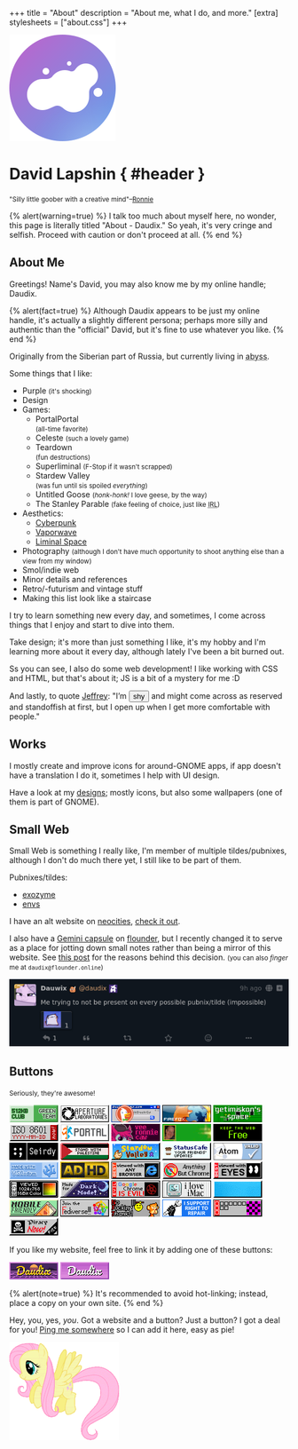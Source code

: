 +++
title = "About"
description = "About me, what I do, and more."
[extra]
stylesheets = ["about.css"]
+++

<div id="about-splash">
<div id="avatar-container">
	<img id="avatar" src="logo.svg" alt="logo" />
  <div id="it-sucks" role="img" aria-label="this logo sucks"></div>
</div>

# David Lapshin { #header }

<small>"Silly little goober with a creative mind"–[Ronnie](https://veeronniecaw.space)</small>
</div>

{% alert(warning=true) %}
I talk too much about myself here, no wonder, this page is literally titled "About - Daudix." So yeah, it's very cringe and selfish. Proceed with caution or don't proceed at all.
{% end %}

## About Me

Greetings! Name's David, you may also know me by my online handle; Daudix.

{% alert(fact=true) %}
Although Daudix appears to be just my online handle, it's actually a slightly different persona; perhaps more silly and authentic than the "official" David, but it's fine to use whatever you like.
{% end %}

Originally from the Siberian part of Russia, but currently living in <abbr id="abyss" title="If you know, you know">abyss</abbr>.

Some things that I like:
- <span id="purple">Purple</span> <small>(it's shocking)</small>
- Design
- Games:
  - <div id="portal">
      <div id="portal-blue"></div>
      <div id="portal-text">
        <div>
          <span>Portal</span><span>Portal</span>
        </div>
      </div>
      <span id="portal-orange"></span>
    </div>
    <small>(all-time favorite)</small>
  - <span id="celeste">
      <div id="strawberry"></div>
      <span id="celeste-text">Celeste</span>
    </span>
    <small>(such a lovely game)</small>
  - <div id="teardown">
      <span id="teardown-text">Teardown</span>
    </div>
    <small>(fun destructions)</small>
  - <span id="superliminal">
      <span id="super">Super</span><span id="liminal">liminal</span>
    </span>
    <small>(F-Stop if it wasn't scrapped)</small>
  - <div id="stardew">
      <div id="chicken"></div>
      <span id="stardew-text">Stardew Valley</span>
    </div>
    <small>(was fun until sis spoiled <em>everything</em>)</small>
  - <span id="untitled">
      <div id="goose"></div>
      <span id="untitled-text">Untitled Goose</span>
    </span>
    <small>(<em>honk-honk!</em> I love geese, by the way)</small>
  - <span id="stanley">The Stanley Parable</span>
    <small>(fake feeling of choice, just like <abbr title="in real life">IRL</abbr>)</small>
- Aesthetics:
  - [Cyberpunk](https://aesthetics.fandom.com/wiki/Cyberpunk)
  - [Vaporwave](https://aesthetics.fandom.com/wiki/Vaporwave)
  - [Liminal Space](https://aesthetics.fandom.com/wiki/Liminal_Space)
- Photography <small>(although I don't have much opportunity to shoot anything else than a view from my window)</small>
- Smol/indie web
- Minor details and references
- Retro/-futurism and vintage stuff
- Making this list look like a staircase

I try to learn something new every day, and sometimes, I come across things that I enjoy and start to dive into them.

Take design; it's more than just something I like, it's my hobby and I'm learning more about it every day, although lately I've been a bit burned out.

Ss you can see, I also do some web development! I like working with CSS and HTML, but that's about it; JS is a bit of a mystery for me :D

And lastly, to quote [Jeffrey](https://hyperreal.coffee/about/): "I’m <button id="shy" onclick="fluttershyAnim()">shy</button> and might come across as reserved and standoffish at first, but I open up when I get more comfortable with people."

## Works

I mostly create and improve icons for around-GNOME apps, if app doesn't have a translation I do it, sometimes I help with UI design.

Have a look at my [designs](@/design/index.md); mostly icons, but also some wallpapers (one of them is part of GNOME).

## Small Web

Small Web is something I really like, I'm member of multiple tildes/pubnixes, although I don't do much there yet, I still like to be part of them.

Pubnixes/tildes:

- [exozyme](https://exozy.me)
- [envs](https://envs.net)

I have an alt website on [neocities](https://neocities.org), [check it out](https://daudix.neocities.org).

I also have a [Gemini capsule](gemini://gmi.daudix.one) on [flounder](https://flounder.online), but I recently changed it to serve as a place for jotting down small notes rather than being a mirror of this website. See [this post](@/blog/2024-07-13-repurposing-gemini-capsule/index.md) for the reasons behind this decision. <small>(you can also *finger* me at `daudix@flounder.online`)</small>

[![Tilde invasion](tilde-invasion.png)](https://pleroma.envs.net/notice/AeJ5ACKLIOl1bCj2lU)

## Buttons

<small>Seriously, they're awesome!</small>

<div class="buttons-container">

[![a proud member of the green team of 512KB club](88x31/green-team.gif)](https://512kb.club)
[![aperturelabs](88x31/aperturelabs.png)](https://www.aperturescience.com)
[![ddg](88x31/ddg.gif)](https://duckduckgo.com)
[![firefox3](88x31/firefox3.gif)](https://getfirefox.com)
[![getimiskon](88x31/getimiskon.png)](https://getimiskon.xyz)
[![iso](88x31/iso.png)](https://www.w3.org/QA/Tips/iso-date)
[![portal](88x31/portal.png)](https://www.thinkwithportals.com)
[![ronbutton](88x31/ronbutton.png)](https://veeronniecaw.space)
[![savewalterwhite](88x31/savewalterwhite.gif)](http://www.savewalterwhite.com)
[![saynotoweb3](88x31/saynotoweb3.gif)](https://yesterweb.org/no-to-web3/)
[![seirdy](88x31/seirdy.gif)](https://seirdy.one)
[![standwith](88x31/standwith.png)](https://decolonizepalestine.com)
[![stardew-valley](88x31/stardew-valley.gif)](https://www.stardewvalley.net)
[![statuscafe](88x31/statuscafe.png)](https://status.cafe)
[![valid-atom](88x31/valid-atom.png)](https://validator.w3.org/feed/)
[![vscodium](88x31/vscodium.gif)](https://vscodium.com)
![adhd](88x31/adhd.gif)
![any2](88x31/any2.gif)
![anythingbut](88x31/anythingbut.gif)
![besteyes2](88x31/besteyes2.gif)
![bestviewed16bit](88x31/bestviewed16bit.gif)
![dark-mode](88x31/dark-mode.png)
![fuckchrome](88x31/fuckchrome.gif)
![imac](88x31/imac.gif)
![linux_powered](88x31/linux_powered.gif)
![mobilefriendly](88x31/mobilefriendly.png)
![neo-fedi](88x31/neo-fedi.gif)
![nofuckingthanks](88x31/nofuckingthanks.gif)
![righttorepair](88x31/righttorepair.png)
![sourcemissing](88x31/sourcemissing.png)
![yarrr](88x31/yarrr.gif)

</div>

If you like my website, feel free to link it by adding one of these buttons:

<div class="buttons-container">

![daudix](88x31/daudix.gif)
![daudix-alt](88x31/daudix-alt.gif)

</div>

{% alert(note=true) %}
It's recommended to avoid hot-linking; instead, place a copy on your own site.
{% end %}

Hey, you, yes, *you*. Got a website and a button? Just a button? I got a deal for you! [Ping me somewhere](@/find/index.md#contacts) so I can add it here, easy as pie!

<img id="fluttershy" class="transparent no-hover drop-shadow" alt="fluttershy" src="fluttershy.gif" />

<script type="text/javascript">
  const fluttershy = document.getElementById("fluttershy");

  function fluttershyAnim() {
    fluttershy.classList.add("flying");
    fluttershy.addEventListener("animationend", function () {
      fluttershy.classList.remove("flying");
    });
  }
</script>
